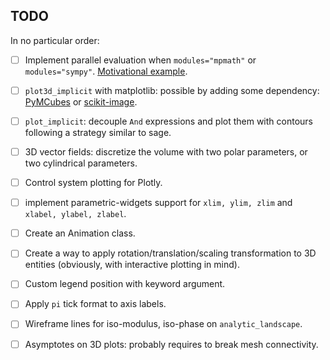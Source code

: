 ## TODO

In no particular order:

- [ ] Implement parallel evaluation when `modules="mpmath"` or
  `modules="sympy"`. [Motivational example](https://stackoverflow.com/a/77163667/2329968).

- [ ] `plot3d_implicit` with matplotlib: possible by adding some dependency:
  [PyMCubes](https://github.com/pmneila/PyMCubes) or [scikit-image](https://scikit-image.org/docs/stable/auto_examples/edges/plot_marching_cubes.html).

- [ ] `plot_implicit`: decouple `And` expressions and plot them with contours
  following a strategy similar to sage.

- [ ] 3D vector fields: discretize the volume with two polar parameters, or
  two cylindrical parameters.

- [ ] Control system plotting for Plotly.

- [ ] implement parametric-widgets support for `xlim, ylim, zlim` and
  `xlabel, ylabel, zlabel`.

- [ ] Create an Animation class.

- [ ] Create a way to apply rotation/translation/scaling transformation to 3D
  entities (obviously, with interactive plotting in mind).

- [ ] Custom legend position with keyword argument.

- [ ] Apply `pi` tick format to axis labels.

- [ ] Wireframe lines for iso-modulus, iso-phase on `analytic_landscape`.

- [ ] Asymptotes on 3D plots: probably requires to break mesh connectivity.
